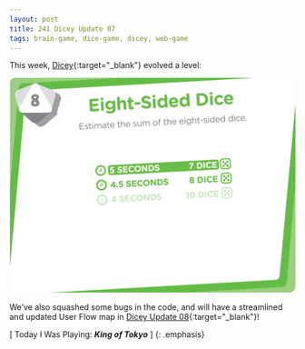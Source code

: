 ```yaml
---
layout: post
title: 241 Dicey Update 07
tags: brain-game, dice-game, dicey, web-game
---
```

This week, [Dicey](http://sandcastle.co/dicey){:target="_blank"} evolved a level:

![diceyUI07](/img/games/241_Dicey_Update_07.png "Dicey Update 07")

We’ve also squashed some bugs in the code, and will have a streamlined and updated User Flow map in [Dicey Update 08](http://www.foster-douglas.com/games/247-dicey-update-08/){:target="_blank"}!

[ Today I Was Playing: ***King of Tokyo*** ]
{: .emphasis}

